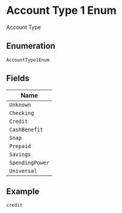 
# Account Type 1 Enum

Account Type

## Enumeration

`AccountType1Enum`

## Fields

| Name |
|  --- |
| `Unknown` |
| `Checking` |
| `Credit` |
| `CashBenefit` |
| `Snap` |
| `Prepaid` |
| `Savings` |
| `SpendingPower` |
| `Universal` |

## Example

```
credit
```


